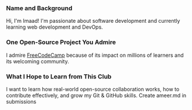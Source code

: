 ### Name and Background
Hi, I'm Imaad! I'm passionate about software development and currently learning web development and DevOps.

### One Open-Source Project You Admire
I admire [FreeCodeCamp](https://github.com/freeCodeCamp/freeCodeCamp) because of its impact on millions of learners and its welcoming community.

### What I Hope to Learn from This Club
I want to learn how real-world open-source collaboration works, how to contribute effectively, and grow my Git & GitHub skills.
Create ameer.md in submissions
